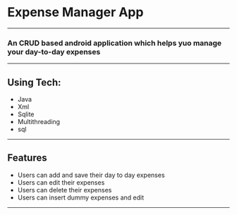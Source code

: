 # Expense Manager App
---
### An CRUD based android application which helps yuo manage your day-to-day expenses
---
## Using Tech:

* Java
* Xml
* Sqlite
* Multithreading
* sql

---
## Features

* Users can add and save their day to day expenses
* Users can edit their expenses 
* Users can delete their expenses
* Users can insert dummy expenses and edit
---
